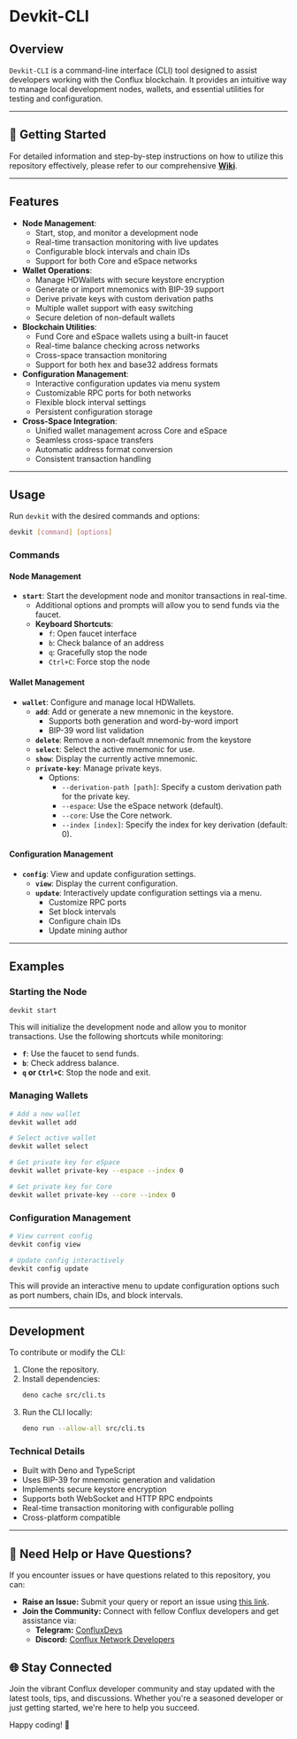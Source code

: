 # Devkit-CLI

## Overview

`Devkit-CLI` is a command-line interface (CLI) tool designed to assist developers working with the Conflux blockchain. It provides an intuitive way to manage local development nodes, wallets, and essential utilities for testing and configuration.

---
## 🚀 Getting Started

For detailed information and step-by-step instructions on how to utilize this repository effectively, please refer to our comprehensive [**Wiki**](https://github.com/cfxdevkit/deno-cli/wiki).

---
## Features

- **Node Management**:
  - Start, stop, and monitor a development node
  - Real-time transaction monitoring with live updates
  - Configurable block intervals and chain IDs
  - Support for both Core and eSpace networks
- **Wallet Operations**:
  - Manage HDWallets with secure keystore encryption
  - Generate or import mnemonics with BIP-39 support
  - Derive private keys with custom derivation paths
  - Multiple wallet support with easy switching
  - Secure deletion of non-default wallets
- **Blockchain Utilities**:
  - Fund Core and eSpace wallets using a built-in faucet
  - Real-time balance checking across networks
  - Cross-space transaction monitoring
  - Support for both hex and base32 address formats
- **Configuration Management**:
  - Interactive configuration updates via menu system
  - Customizable RPC ports for both networks
  - Flexible block interval settings
  - Persistent configuration storage
- **Cross-Space Integration**:
  - Unified wallet management across Core and eSpace
  - Seamless cross-space transfers
  - Automatic address format conversion
  - Consistent transaction handling

---

## Usage

Run `devkit` with the desired commands and options:

```bash
devkit [command] [options]
```

### Commands

#### Node Management
- **`start`**: Start the development node and monitor transactions in real-time.
  - Additional options and prompts will allow you to send funds via the faucet.
  - **Keyboard Shortcuts**:
    - `f`: Open faucet interface
    - `b`: Check balance of an address
    - `q`: Gracefully stop the node
    - `Ctrl+C`: Force stop the node

#### Wallet Management
- **`wallet`**: Configure and manage local HDWallets.
  - **`add`**: Add or generate a new mnemonic in the keystore.
    - Supports both generation and word-by-word import
    - BIP-39 word list validation
  - **`delete`**: Remove a non-default mnemonic from the keystore
  - **`select`**: Select the active mnemonic for use.
  - **`show`**: Display the currently active mnemonic.
  - **`private-key`**: Manage private keys.
    - Options:
      - `--derivation-path [path]`: Specify a custom derivation path for the private key.
      - `--espace`: Use the eSpace network (default).
      - `--core`: Use the Core network.
      - `--index [index]`: Specify the index for key derivation (default: 0).

#### Configuration Management
- **`config`**: View and update configuration settings.
  - **`view`**: Display the current configuration.
  - **`update`**: Interactively update configuration settings via a menu.
    - Customize RPC ports
    - Set block intervals
    - Configure chain IDs
    - Update mining author

---

## Examples

### Starting the Node
```bash
devkit start
```

This will initialize the development node and allow you to monitor transactions. Use the following shortcuts while monitoring:
- **`f`**: Use the faucet to send funds.
- **`b`**: Check address balance.
- **`q` or `Ctrl+C`**: Stop the node and exit.

### Managing Wallets
```bash
# Add a new wallet
devkit wallet add

# Select active wallet
devkit wallet select

# Get private key for eSpace
devkit wallet private-key --espace --index 0

# Get private key for Core
devkit wallet private-key --core --index 0
```

### Configuration Management
```bash
# View current config
devkit config view

# Update config interactively
devkit config update
```

This will provide an interactive menu to update configuration options such as port numbers, chain IDs, and block intervals.

---

## Development

To contribute or modify the CLI:

1. Clone the repository.
2. Install dependencies:
   ```bash
   deno cache src/cli.ts
   ```
3. Run the CLI locally:
   ```bash
   deno run --allow-all src/cli.ts
   ```

### Technical Details

- Built with Deno and TypeScript
- Uses BIP-39 for mnemonic generation and validation
- Implements secure keystore encryption
- Supports both WebSocket and HTTP RPC endpoints
- Real-time transaction monitoring with configurable polling
- Cross-platform compatible

---

## 📢 Need Help or Have Questions?

If you encounter issues or have questions related to this repository, you can:

- **Raise an Issue:** Submit your query or report an issue using [this link](https://github.com/cfxdevkit/deno-cli/issues/new/choose).  
- **Join the Community:** Connect with fellow Conflux developers and get assistance via:  
  - **Telegram:** [ConfluxDevs](https://t.me/ConfluxDevs)  
  - **Discord:** [Conflux Network Developers](https://discord.com/channels/707952293412339843/707952293856673887)  

## 🌐 Stay Connected

Join the vibrant Conflux developer community and stay updated with the latest tools, tips, and discussions. Whether you're a seasoned developer or just getting started, we're here to help you succeed.

Happy coding! 🚀
